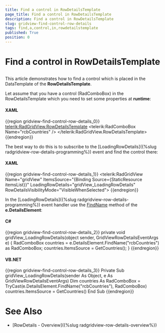 ```yaml
---
title: Find a control in RowDetailsTemplate
page_title: Find a control in RowDetailsTemplate
description: Find a control in RowDetailsTemplate
slug: gridview-find-control-row-details
tags: find,a,control,in,rowdetailstemplate
published: True
position: 0
---
```


# Find a control in RowDetailsTemplate



## 

This article demonstrates how to find a control which is placed in the DataTemplate of the __RowDetailsTemplate__. 

Let assume that you have a control (RadComboBox) in the RowDetailsTemplate which you need to set some properties at __runtime__:

#### __XAML__

{{region gridview-find-control-row-details_0}}
	<telerik:RadGridView.RowDetailsTemplate>
	    <DataTemplate>
	        <StackPanel>
	            <telerik:RadComboBox Name="rcbCountries" />
	            <!-- some other controls here -->
	        </StackPanel>
	    </DataTemplate>
	</telerik:RadGridView.RowDetailsTemplate>
	{{endregion}}





The best way to do this is to subscribe to the [LoadingRowDetails]({%slug radgridview-row-details-programming%}) event and find the control there:

#### __XAML__

{{region gridview-find-control-row-details_1}}
	<telerik:RadGridView Name="gridView" 
	      ItemsSource="{Binding Source={StaticResource itemsList}}"
	      LoadingRowDetails="gridView_LoadingRowDetails"
	      RowDetailsVisibilityMode="VisibleWhenSelected">
	{{endregion}}





In the [LoadingRowDetails]({%slug radgridview-row-details-programming%}) event handler use the [FindName](http://msdn.microsoft.com/en-us/library/system.windows.frameworkelement.findname.aspx) method of the __e.DetailsElement__:

#### __C#__

{{region gridview-find-control-row-details_2}}
	private void gridView_LoadingRowDetails(object sender, GridViewRowDetailsEventArgs e)
	{
	   RadComboBox countries = e.DetailsElement.FindName("rcbCountries") as RadComboBox;
	   countries.ItemsSource = GetCountries();
	}
	{{endregion}}



#### __VB.NET__

{{region gridview-find-control-row-details_3}}
	Private Sub gridView_LoadingRowDetails(sender As Object, e As GridViewRowDetailsEventArgs)
	  Dim countries As RadComboBox = TryCast(e.DetailsElement.FindName("rcbCountries"), RadComboBox)
	  countries.ItemsSource = GetCountries()
	End Sub
	{{endregion}}



# See Also

 * [RowDetails - Overview]({%slug radgridview-row-details-overview%})
